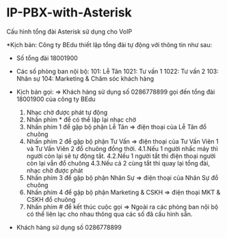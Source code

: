 # IP-PBX-with-Asterisk
Cấu hình tổng đài Asterisk sử dụng cho VoIP

*Kịch bản:
Công ty BEdu thiết lập tổng đài tự động với thông tin như sau:

- Số tổng đài 18001900

- Các số phòng ban nội bộ:
	101: Lễ Tân
	1021: Tư vấn 1
	1022: Tư vấn 2
	103: Nhân sự
	104: Marketing & Chăm sóc khách hàng

- Kịch bản gọi:
	=> Khách hàng sử dụng số 0286778899 gọi đến tổng đài 18001900 của công ty BEdu
	1. Nhạc chờ được phát tự động
	2. Nhấn phím * để có thể lặp lại nhạc chờ
	3. Nhấn phím 1 để gặp bộ phận Lễ Tân => điện thoại của Lễ Tân đổ chuông
	4. Nhấn phím 2 để gặp bộ phận Tư Vấn => điện thoại của Tư Vấn Viên 1 và Tư Vấn Viên 2 đổ chuông đồng 
thời. 
		4.1.Nếu 1 người nhấc máy thì người còn lại sẽ tự động tắt. 
		4.2.Nếu 1 người tắt thì điện thoại người còn lại vẫn đổ chuông
		4.3.Nếu cả 2 cùng tắt thì quay lại tổng đài, nhạc chờ được phát
	5. Nhấn phím 3 để gặp bộ phận Nhân Sự => điện thoại của Nhân Sự đổ chuông
	6. Nhấn phím 4 để gặp bộ phận Marketing & CSKH => điện thoại MKT & CSKH đổ chuông
	7. Nhấn phím # để kết thúc cuộc gọi
	=> Ngoài ra các phòng ban nội bộ có thể liên lạc cho nhau thông qua các số đã cấu hình sẵn.
* Khách hàng sử dụng số 0286778899

